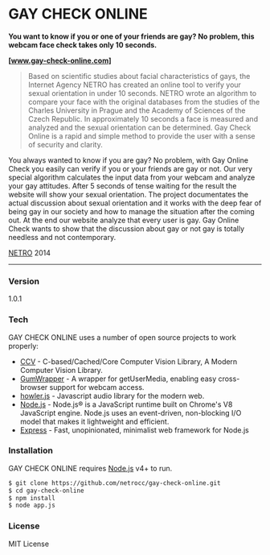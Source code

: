 # GAY CHECK ONLINE

**You want to know if you or one of your friends are gay? No problem, this webcam face check takes only 10 seconds.**

**[www.gay-check-online.com]**

> Based on scientific studies about facial characteristics of gays, the Internet Agency NETRO has created an online tool to verify your sexual orientation in under 10 seconds. NETRO wrote an algorithm to compare your face with the original databases from the studies of the Charles University in Prague and the Academy of Sciences of the Czech Republic. In approximately 10 seconds a face is measured and analyzed and the sexual orientation can be determined. Gay Check Online is a rapid and simple method to provide the user with a sense of security and clarity.

You always wanted to know if you are gay? No problem, with Gay Online Check you easily can verify if you or your friends are gay or not. Our very special algorithm calculates the input data from your webcam and analyze your gay attitudes. After 5 seconds of tense waiting for the result the website will show your sexual orientation.
The project documentates the actual discussion about sexual orientation and it works with the deep fear of being gay in our society and how to manage the situation after the coming out. At the end our website analyze that every user is gay. 
Gay Online Check wants to show that the discussion about gay or not gay is totally needless and not contemporary.

[NETRO] 2014

----

### Version
1.0.1

### Tech
GAY CHECK ONLINE uses a number of open source projects to work properly:

* [CCV] - C-based/Cached/Core Computer Vision Library, A Modern Computer Vision Library.
* [GumWrapper] - A wrapper for getUserMedia, enabling easy cross-browser support for webcam access.
* [howler.js] - Javascript audio library for the modern web.
* [Node.js] - Node.js® is a JavaScript runtime built on Chrome's V8 JavaScript engine. Node.js uses an event-driven, non-blocking I/O model that makes it lightweight and efficient. 
* [Express] - Fast, unopinionated, minimalist web framework for Node.js

### Installation
GAY CHECK ONLINE requires [Node.js] v4+ to run.

```sh
$ git clone https://github.com/netrocc/gay-check-online.git
$ cd gay-check-online
$ npm install
$ node app.js
```


### License
MIT License


[www.gay-check-online.com]: <https://www.gay-check-online.com>
[NETRO]: <https://www.netro.cc>
[TWITTER]: <https://twitter.com/netrocc>

[CCV]: <https://github.com/liuliu/ccv>
[GumWrapper]: <https://github.com/tagawa/GumWrapper>
[howler.js]: <https://github.com/goldfire/howler.js>

[Node.js]: <https://nodejs.org>
[Express]: <http://expressjs.com>
